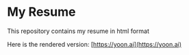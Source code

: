 # My Resume

This repository contains my resume in html format

Here is the rendered version: [https://yoon.ai](https://yoon.ai)
